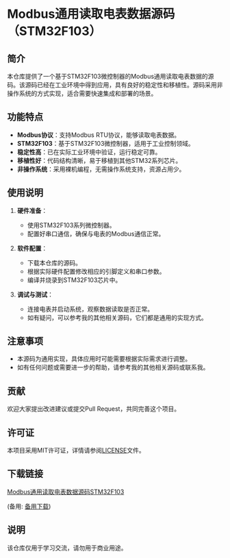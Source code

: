 # Modbus通用读取电表数据源码（STM32F103）

## 简介

本仓库提供了一个基于STM32F103微控制器的Modbus通用读取电表数据的源码。该源码已经在工业环境中得到应用，具有良好的稳定性和移植性。源码采用非操作系统的方式实现，适合需要快速集成和部署的场景。

## 功能特点

- **Modbus协议**：支持Modbus RTU协议，能够读取电表数据。
- **STM32F103**：基于STM32F103微控制器，适用于工业控制领域。
- **稳定性高**：已在实际工业环境中验证，运行稳定可靠。
- **移植性好**：代码结构清晰，易于移植到其他STM32系列芯片。
- **非操作系统**：采用裸机编程，无需操作系统支持，资源占用少。

## 使用说明

1. **硬件准备**：
   - 使用STM32F103系列微控制器。
   - 配置好串口通信，确保与电表的Modbus通信正常。

2. **软件配置**：
   - 下载本仓库的源码。
   - 根据实际硬件配置修改相应的引脚定义和串口参数。
   - 编译并烧录到STM32F103芯片中。

3. **调试与测试**：
   - 连接电表并启动系统，观察数据读取是否正常。
   - 如有疑问，可以参考我的其他相关源码，它们都是通用的实现方式。

## 注意事项

- 本源码为通用实现，具体应用时可能需要根据实际需求进行调整。
- 如有任何问题或需要进一步的帮助，请参考我的其他相关源码或联系我。

## 贡献

欢迎大家提出改进建议或提交Pull Request，共同完善这个项目。

## 许可证

本项目采用MIT许可证，详情请参阅[LICENSE](LICENSE)文件。

## 下载链接
[Modbus通用读取电表数据源码STM32F103](https://pan.quark.cn/s/db2477058186) 

(备用: [备用下载](https://pan.baidu.com/s/1R2F9yhSaKlTMzF3RyVSaNg?pwd=qag7))

## 说明

该仓库仅用于学习交流，请勿用于商业用途。

